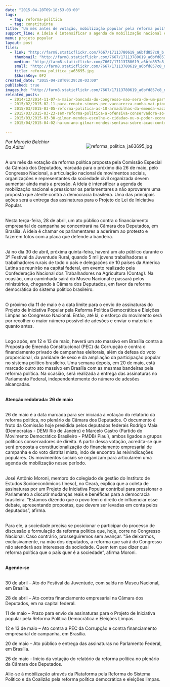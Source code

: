 ```yaml
---
date: "2015-04-28T09:18:53-03:00"
tags:
  - tag: reforma-política
  - tag: constituinte
title: "Um mês antes de votação, mobilização popular pela reforma política é intensificada"
support_line: A ideia é intensificar a agenda de mobilização nacional e pressionar os parlamentares a não aprovarem uma proposta que atente contra a democracia brasileira.
menu: projeto popular
layout: post
files:
  - link: "http://farm8.staticflickr.com/7667/17113780619_a6bfd857c8_b.jpg"
    thumbnail: "http://farm8.staticflickr.com/7667/17113780619_a6bfd857c8_t.jpg"
    medium: "http://farm8.staticflickr.com/7667/17113780619_a6bfd857c8_z.jpg"
    small: "http://farm8.staticflickr.com/7667/17113780619_a6bfd857c8_n.jpg"
    title: reforma_politica_ja63695.jpg
    $$hashKey: 0F2
created_date: "2015-04-28T09:29:20-03:00"
published: true
images_hd: "http://farm8.staticflickr.com/7667/17113780619_a6bfd857c8_n.jpg"
releated_posts:
  - 2014/12/2014-11-07-a-maior-bancada-do-congresso-nao-sera-de-um-partido-sera-da-jbs.md
  - 2015/02/2015-02-11-para-renato-simoes-pec-vaccarezza-cunha-vai-piorar-sistema-eleitoral.md
  - 2015/03/2015-03-05-reforma-politica-as-10-armadilhas-da-emenda-vacarezza.md
  - 2015/03/2015-03-23-sem-reforma-politica-a-ofensiva-conservadora-so-ira-crescer.md
  - 2015/03/2015-03-30-gilmar-mendes-escolhe-o-cidadao-ou-o-poder-economico.md
  - 2015/04/2015-04-02-ha-um-ano-gilmar-mendes-sentava-sobre-acao-contra-financiamento-privado-de-campanha.md

---
```

<figure class="image" style="float:right"><img alt="reforma_politica_ja63695.jpg" src="http://farm8.staticflickr.com/7667/17113780619_a6bfd857c8_b.jpg" />
<figcaption></figcaption>
</figure>

<p><em>Por Marcela Belchior<br />
Da Adital</em></p>

<p><br />
A um m&ecirc;s da vota&ccedil;&atilde;o da reforma pol&iacute;tica proposta pela Comiss&atilde;o Especial da C&acirc;mara dos Deputados, marcada para o pr&oacute;ximo dia 26 de maio, pelo Congresso Nacional, a articula&ccedil;&atilde;o nacional de movimentos sociais, organiza&ccedil;&otilde;es e representantes da sociedade civil organizada devem aumentar ainda mais a press&atilde;o. A ideia &eacute; intensificar a agenda de mobiliza&ccedil;&atilde;o nacional e pressionar os parlamentares a n&atilde;o aprovarem uma proposta que atente contra a democracia brasileira. Uma das principais a&ccedil;&otilde;es ser&aacute; a entrega das assinaturas para o Projeto de Lei de Iniciativa Popular.</p>

<p><br />
Nesta ter&ccedil;a-feira, 28 de abril, um ato p&uacute;blico contra o financiamento empresarial de campanha se concentrar&aacute; na C&acirc;mara dos Deputados, em Bras&iacute;lia. A ideia &eacute; chamar os parlamentares a aderirem ao protesto e fazerem fotos com a placa que defende a bandeira.</p>

<p><br />
J&aacute; no dia 30 de abril, pr&oacute;xima quinta-feira, haver&aacute; um ato p&uacute;blico durante o 3&ordm; Festival da Juventude Rural, quando 5 mil jovens trabalhadoras e trabalhadores rurais de todo o pa&iacute;s e delega&ccedil;&otilde;es de 10 pa&iacute;ses da Am&eacute;rica Latina se reunir&atilde;o na capital federal, em evento realizado pela Confedera&ccedil;&atilde;o Nacional dos Trabalhadores na Agricultura (Contag). Na ocasi&atilde;o, uma caminhada sair&aacute; do Museu Nacional e passar&aacute; pelos minist&eacute;rios, chegando &agrave; C&acirc;mara dos Deputados, em favor da reforma democr&aacute;tica do sistema pol&iacute;tico brasileiro.</p>

<p><br />
O pr&oacute;ximo dia 11 de maio &eacute; a data limite para o envio de assinaturas do Projeto de Iniciativa Popular pela Reforma Pol&iacute;tica Democr&aacute;tica e Elei&ccedil;&otilde;es Limpas ao Congresso Nacional. Ent&atilde;o, at&eacute; l&aacute;, o esfor&ccedil;o do movimento ser&aacute; por recolher o maior n&uacute;mero poss&iacute;vel de ades&otilde;es e enviar o material o quanto antes.</p>

<p><br />
Logo ap&oacute;s, em 12 e 13 de maio, haver&aacute; um ato massivo em Bras&iacute;lia contra a Proposta de Emenda Constitucional (PEC) da Corrup&ccedil;&atilde;o e contra o financiamento privado de campanhas eleitorais, al&eacute;m da defesa do voto proporcional, da paridade de sexo e da amplia&ccedil;&atilde;o da participa&ccedil;&atilde;o popular no sistema pol&iacute;tico brasileiro. Uma semana depois, em 20 de maio, est&aacute; marcado outro ato massivo em Bras&iacute;lia com as mesmas bandeiras pela reforma pol&iacute;tica. Na ocasi&atilde;o, ser&aacute; realizada a entrega das assinaturas no Parlamento Federal, independentemente do n&uacute;mero de ades&otilde;es alcan&ccedil;adas.</p>

<p><br />
<strong>Aten&ccedil;&atilde;o redobrada: 26 de maio</strong></p>

<p><br />
26 de maio &eacute; a data marcada para ser iniciada a vota&ccedil;&atilde;o do relat&oacute;rio da reforma pol&iacute;tica, no plen&aacute;rio da C&acirc;mara dos Deputados. O documento &eacute; fruto da Comiss&atilde;o hoje presidida pelos deputados federais Rodrigo Maia (Democratas - DEM/ Rio de Janeiro) e Marcelo Castro (Partido do Movimento Democr&aacute;tico Brasileiro - PMDB/ Piau&iacute;), ambos ligados a grupos pol&iacute;ticos conservadores de direita. A partir dessa vota&ccedil;&atilde;o, acredita-se que ser&aacute; proposta a constitucionaliza&ccedil;&atilde;o do financiamento empresarial de campanha e do voto distrital misto, indo de encontro &agrave;s reivindica&ccedil;&otilde;es populares. Os movimentos sociais se organizam para articularem uma agenda de mobiliza&ccedil;&atilde;o nesse per&iacute;odo.</p>

<p><br />
Jos&eacute; Ant&ocirc;nio Moroni, membro do colegiado de gest&atilde;o do Instituto de Estudos Socioecon&ocirc;micos (Inesc), no Cear&aacute;, explica que a coleta de assinaturas por um Projeto de Iniciativa Popular contribui para pressionar o Parlamento a discutir mudan&ccedil;as reais e ben&eacute;ficas para a democracia brasileira. &quot;Estamos dizendo que o povo tem o direito de influenciar esse debate, apresentando propostas, que devem ser levadas em conta pelos deputados&rdquo;, afirma.</p>

<p><br />
Para ele, a sociedade precisa se posicionar e participar do processo de discuss&atilde;o e formula&ccedil;&atilde;o da reforma pol&iacute;tica que, hoje, corre no Congresso Nacional. Caso contr&aacute;rio, prosseguiremos sem avan&ccedil;ar. &quot;Se deixarmos, exclusivamente, na m&atilde;o dos deputados, a reforma que sair&aacute; do Congresso n&atilde;o atender&aacute; aos interesses da sociedade. Quem tem que dizer qual reforma pol&iacute;tica que o pa&iacute;s quer &eacute; a sociedade&rdquo;, afirma Moroni.</p>

<p><br />
<strong>Agende-se</strong></p>

<p><br />
30 de abril &ndash; Ato do Festival da Juventude, com sa&iacute;da no Museu Nacional, em Bras&iacute;lia.</p>

<p>28 de abril &ndash; Ato contra financiamento empresarial na C&acirc;mara dos Deputados, em na capital federal.</p>

<p>11 de maio &ndash; Prazo para envio de assinaturas para o Projeto de Iniciativa popular pela Reforma Pol&iacute;tica Democr&aacute;tica e Elei&ccedil;&otilde;es Limpas.</p>

<p>12 e 13 de maio &ndash; Ato contra a PEC da Corrup&ccedil;&atilde;o e contra financiamento empresarial de campanha, em Bras&iacute;lia.</p>

<p>20 de maio &ndash; Ato p&uacute;blico e entrega das assinaturas no Parlamento Federal, em Bras&iacute;lia.</p>

<p>26 de maio &ndash; In&iacute;cio da vota&ccedil;&atilde;o do relat&oacute;rio da reforma pol&iacute;tica no plen&aacute;rio da C&acirc;mara dos Deputados.</p>

<p>Alie-se &agrave; mobiliza&ccedil;&atilde;o atrav&eacute;s da Plataforma pela Reforma do Sistema Pol&iacute;tico e da Coaliz&atilde;o pela reforma pol&iacute;tica democr&aacute;tica e elei&ccedil;&otilde;es limpas.</p>
